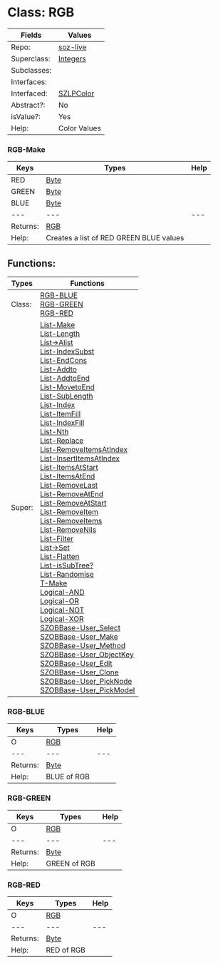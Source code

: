 
# Class:	RGB

| Fields | Values |
| --------- | --------- |
| Repo: | [soz-live](/repos/soz-live.html) |
| Superclass: | [Integers](Integers.html) |
| Subclasses: |  |
| Interfaces: |  |
| Interfaced: | [SZLPColor](SZLPColor.html) |
| Abstract?: | No |
| isValue?: | Yes |
| Help: | Color Values |

### RGB-Make

| Keys | Types | Help |
| --------- | --------- | --------- |
| RED | [Byte](Byte.html) |  |
| GREEN | [Byte](Byte.html) |  |
| BLUE | [Byte](Byte.html) |  |
| --- | --- | --- |
| Returns: | [RGB](RGB.html) |
| Help: | Creates a list of RED GREEN BLUE values |


## Functions:

| Types | Functions |
| --------- | --------- |
| Class: | [RGB-BLUE](#RGB-BLUE) <br> [RGB-GREEN](#RGB-GREEN) <br> [RGB-RED](#RGB-RED) |
| Super: | [List-Make](List.html) <br> [List-Length](List.html) <br> [List->Alist](List.html) <br> [List-IndexSubst](List.html) <br> [List-EndCons](List.html) <br> [List-Addto](List.html) <br> [List-AddtoEnd](List.html) <br> [List-MovetoEnd](List.html) <br> [List-SubLength](List.html) <br> [List-Index](List.html) <br> [List-ItemFill](List.html) <br> [List-IndexFill](List.html) <br> [List-Nth](List.html) <br> [List-Replace](List.html) <br> [List-RemoveItemsAtIndex](List.html) <br> [List-InsertItemsAtIndex](List.html) <br> [List-ItemsAtStart](List.html) <br> [List-ItemsAtEnd](List.html) <br> [List-RemoveLast](List.html) <br> [List-RemoveAtEnd](List.html) <br> [List-RemoveAtStart](List.html) <br> [List-RemoveItem](List.html) <br> [List-RemoveItems](List.html) <br> [List-RemoveNils](List.html) <br> [List-Filter](List.html) <br> [List->Set](List.html) <br> [List-Flatten](List.html) <br> [List-isSubTree?](List.html) <br> [List-Randomise](List.html) <br> [T-Make](T.html) <br> [Logical-AND](Logical.html) <br> [Logical-OR](Logical.html) <br> [Logical-NOT](Logical.html) <br> [Logical-XOR](Logical.html) <br> [SZOBBase-User_Select](SZOBBase.html) <br> [SZOBBase-User_Make](SZOBBase.html) <br> [SZOBBase-User_Method](SZOBBase.html) <br> [SZOBBase-User_ObjectKey](SZOBBase.html) <br> [SZOBBase-User_Edit](SZOBBase.html) <br> [SZOBBase-User_Clone](SZOBBase.html) <br> [SZOBBase-User_PickNode](SZOBBase.html) <br> [SZOBBase-User_PickModel](SZOBBase.html) |


### RGB-BLUE

| Keys | Types | Help |
| --------- | --------- | --------- |
| O | [RGB](RGB.html) |  |
| --- | --- | --- |
| Returns: | [Byte](Byte.html) |
| Help: | BLUE of RGB |

### RGB-GREEN

| Keys | Types | Help |
| --------- | --------- | --------- |
| O | [RGB](RGB.html) |  |
| --- | --- | --- |
| Returns: | [Byte](Byte.html) |
| Help: | GREEN of RGB |

### RGB-RED

| Keys | Types | Help |
| --------- | --------- | --------- |
| O | [RGB](RGB.html) |  |
| --- | --- | --- |
| Returns: | [Byte](Byte.html) |
| Help: | RED of RGB |

